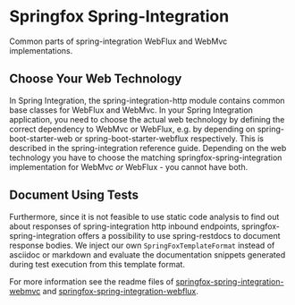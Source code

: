 # Springfox Spring-Integration

Common parts of spring-integration WebFlux and WebMvc implementations.

## Choose Your Web Technology

In Spring Integration, the spring-integration-http module contains common base classes for WebFlux and WebMvc. 
In your Spring Integration application, you need to choose the actual web technology by defining the correct 
dependency to WebMvc or WebFlux, e.g. by depending on spring-boot-starter-web or spring-boot-starter-webflux 
respectively. This is described in the spring-integration reference guide. Depending on the web technology you have to
choose the matching springfox-spring-integration implementation for WebMvc _or_ WebFlux - you cannot have both.

## Document Using Tests

Furthermore, since it is not feasible to use  static code analysis to find out about responses of spring-integration 
http inbound endpoints, springfox-spring-integration offers a possibility to use spring-restdocs to document response
bodies. We inject our own `SpringFoxTemplateFormat` instead of asciidoc or markdown and evaluate the documentation 
snippets generated during test execution from this template format.

For more information see the readme files of 
[springfox-spring-integration-webmvc](../springfox-spring-integration-webmvc) and [springfox-spring-integration-webflux](../springfox-spring-integration-webflux).  

